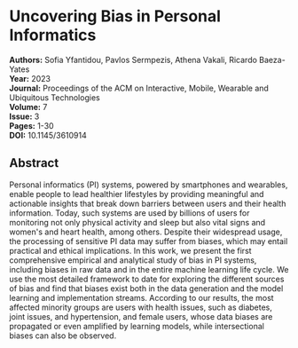 # Uncovering Bias in Personal Informatics

**Authors:** Sofia Yfantidou, Pavlos Sermpezis, Athena Vakali, Ricardo Baeza-Yates  
**Year:** 2023  
**Journal:** Proceedings of the ACM on Interactive, Mobile, Wearable and Ubiquitous Technologies  
**Volume:** 7  
**Issue:** 3  
**Pages:** 1-30  
**DOI:** 10.1145/3610914  

## Abstract
Personal informatics (PI) systems, powered by smartphones and wearables, enable people to lead healthier lifestyles by providing meaningful and actionable insights that break down barriers between users and their health information. Today, such systems are used by billions of users for monitoring not only physical activity and sleep but also vital signs and women's and heart health, among others. Despite their widespread usage, the processing of sensitive PI data may suffer from biases, which may entail practical and ethical implications. In this work, we present the first comprehensive empirical and analytical study of bias in PI systems, including biases in raw data and in the entire machine learning life cycle. We use the most detailed framework to date for exploring the different sources of bias and find that biases exist both in the data generation and the model learning and implementation streams. According to our results, the most affected minority groups are users with health issues, such as diabetes, joint issues, and hypertension, and female users, whose data biases are propagated or even amplified by learning models, while intersectional biases can also be observed.

